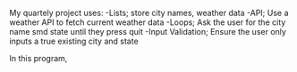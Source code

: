 My quartely project uses:
-Lists; store city names, weather data
-API; Use a weather API to fetch current weather data
-Loops; Ask the user for the city name smd state until they press quit
-Input Validation; Ensure the user only inputs a true existing city and state 

In this program, 